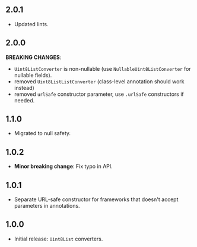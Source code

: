 ## 2.0.1

- Updated lints.

## 2.0.0

**BREAKING CHANGES**:
- `Uint8ListConverter` is non-nullable (use `NullableUint8ListConverter` for nullable fields).
- removed `Uint8ListListConverter` (class-level annotation should work instead)
- removed `urlSafe` constructor parameter, use `.urlSafe` constructors if needed.

## 1.1.0

- Migrated to null safety.

## 1.0.2

- **Minor breaking change**: Fix typo in API.

## 1.0.1

- Separate URL-safe constructor for frameworks that doesn't accept parameters in annotations.

## 1.0.0

- Initial release: `Uint8List` converters.

